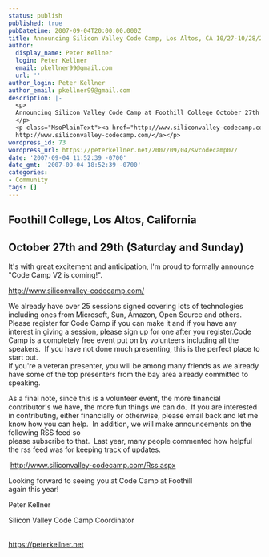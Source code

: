 ```yaml
---
status: publish
published: true
pubDatetime: 2007-09-04T20:00:00.000Z
title: Announcing Silicon Valley Code Camp, Los Altos, CA 10/27-10/28/2007!
author:
  display_name: Peter Kellner
  login: Peter Kellner
  email: pkellner99@gmail.com
  url: ''
author_login: Peter Kellner
author_email: pkellner99@gmail.com
description: |-
  <p>
  Announcing Silicon Valley Code Camp at Foothill College October 27th and 28th.  Please come and enjoy the free sessions, or present one yourself.  Here is the URL to register and add sessions.
  </p>
  <p class="MsoPlainText"><a href="http://www.siliconvalley-codecamp.com/">
  http://www.siliconvalley-codecamp.com/</a></p>
wordpress_id: 73
wordpress_url: https://peterkellner.net/2007/09/04/svcodecamp07/
date: '2007-09-04 11:52:39 -0700'
date_gmt: '2007-09-04 18:52:39 -0700'
categories:
- Community
tags: []
---
```

<h2>Foothill College, Los Altos, California</h2>
<h2>October 27th and 29th (Saturday and Sunday)</h2>
<p class="MsoPlainText">It's with great excitement and anticipation, I'm proud to formally announce &quot;Code Camp V2 is coming!&quot;.</p>
<p class="MsoPlainText"><a href="http://www.siliconvalley-codecamp.com/">http://www.siliconvalley-codecamp.com/</a></p>
<p class="MsoPlainText">We already have over 25 sessions signed covering lots of technologies including ones from Microsoft, Sun, Amazon, Open Source and others. Please register for Code Camp if you can make it and if you have any   <br />interest in giving a session, please sign up for one after you register.Code Camp is a completely free event put on by volunteers including all the speakers.<span style="mso-spacerun: yes">&#160; </span>If you have not done much presenting, this is the perfect place to start out.<span style="mso-spacerun: yes">&#160; <br /></span>If you're a veteran presenter, you will be among many friends as we already have some of the top presenters from the bay area already committed to speaking.</p>
<p> <!--more-->
<p class="MsoPlainText">As a final note, since this is a volunteer event, the more financial contributor's we have, the more fun things we can do.<span style="mso-spacerun: yes">&#160; </span>If you are interested in contributing, either financially or otherwise, please email back and let me know how you can help.<span style="mso-spacerun: yes">&#160; </span>In addition, we will make announcements on the following RSS feed so    <br />please subscribe to that.<span style="mso-spacerun: yes">&#160; </span>Last year, many people commented how helpful the rss feed was for keeping track of updates.</p>
<p class="MsoPlainText"><o  :p>&#160;<a href="http://www.siliconvalley-codecamp.com/Rss.aspx">http://www.siliconvalley-codecamp.com/Rss.aspx</a></p>
<p class="MsoPlainText"><o  :p> Looking forward to seeing you at Code Camp at Foothill   <br />again this year!</p>
<p class="MsoPlainText"><o  :p> Peter Kellner</p>
<p class="MsoPlainText">Silicon Valley Code Camp Coordinator</p>
<p class="MsoPlainText"><a href="https://peterkellner.net">     <br />https://peterkellner.net</a></p>

